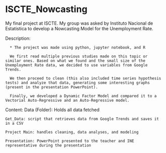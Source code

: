 # ISCTE_Nowcasting
My final project at ISCTE.
My group was asked by Instituto Nacional de Estatistica to develop a Nowcasting Model for the Unemployment Rate.

Description:

      * The project was made using python, jupyter notebook, and R

      We first read multiple previous studies made on this topic or similar ones. Based on what we found and the small size of the Unemployment Rate data, we decided to use variables from Google Trends.
      
      We then proceed to clean (this also included time series hypothesis tests) and analyze that data, generating some interesting graphs (present in the presentation PowerPoint).
      
      Finally, we developed a Dynamic Factor Model and compared it to a Vectorial Auto-Regressive and an Auto-Regressive model.
      
      
Content:
    Data (Folder): Holds all data fetched
    
    Get_Data: script that retrieves data from Google Trends and saves it in a CSV
    
    Project Main: handles cleaning, data analyses, and modeling
    
    Presentation: PowerPoint presented to the teacher and INE representative during the presentation
